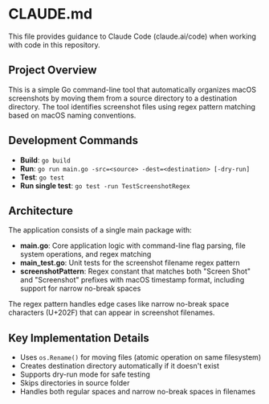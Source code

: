 # CLAUDE.md

This file provides guidance to Claude Code (claude.ai/code) when working with code in this repository.

## Project Overview

This is a simple Go command-line tool that automatically organizes macOS screenshots by moving them from a source directory to a destination directory. The tool identifies screenshot files using regex pattern matching based on macOS naming conventions.

## Development Commands

- **Build**: `go build`
- **Run**: `go run main.go -src=<source> -dest=<destination> [-dry-run]`
- **Test**: `go test`
- **Run single test**: `go test -run TestScreenshotRegex`

## Architecture

The application consists of a single main package with:
- **main.go**: Core application logic with command-line flag parsing, file system operations, and regex matching
- **main_test.go**: Unit tests for the screenshot filename regex pattern
- **screenshotPattern**: Regex constant that matches both "Screen Shot" and "Screenshot" prefixes with macOS timestamp format, including support for narrow no-break spaces

The regex pattern handles edge cases like narrow no-break space characters (U+202F) that can appear in screenshot filenames.

## Key Implementation Details

- Uses `os.Rename()` for moving files (atomic operation on same filesystem)
- Creates destination directory automatically if it doesn't exist
- Supports dry-run mode for safe testing
- Skips directories in source folder
- Handles both regular spaces and narrow no-break spaces in filenames